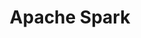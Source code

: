 ---
image:
  featured: 'true'
  path: /assets/images/projects/apache-bigtop.png
parent_project: apache
permalink: /engineering/projects/apache/apache-spark/
project_link_name: apache-spark
project_stats: 'false'
project_url: https://spark.apache.org/
title: Apache Spark
display: "false"
---